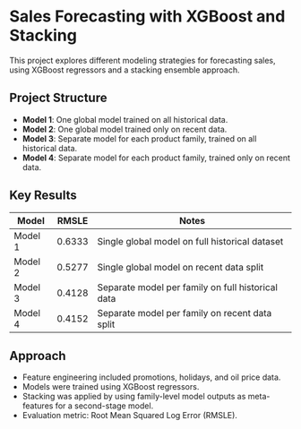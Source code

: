 # Sales Forecasting with XGBoost and Stacking

This project explores different modeling strategies for forecasting sales, using XGBoost regressors and a stacking ensemble approach.  

## Project Structure
- **Model 1**: One global model trained on all historical data.
- **Model 2**: One global model trained only on recent data.
- **Model 3**: Separate model for each product family, trained on all historical data.
- **Model 4**: Separate model for each product family, trained only on recent data.

## Key Results
| Model   | RMSLE   | Notes                                              |
|---------|---------|----------------------------------------------------|
| Model 1 | 0.6333  | Single global model on full historical dataset     |
| Model 2 | 0.5277  | Single global model on recent data split           |
| Model 3 | 0.4128  | Separate model per family on full historical data  |
| Model 4 | 0.4152  | Separate model per family on recent data split     |

## Approach
- Feature engineering included promotions, holidays, and oil price data.
- Models were trained using XGBoost regressors.
- Stacking was applied by using family-level model outputs as meta-features for a second-stage model.
- Evaluation metric: Root Mean Squared Log Error (RMSLE).

